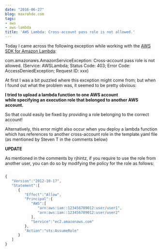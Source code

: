 ```yaml
---
date: "2016-06-27"
blog: maxrohde.com
tags:
- aws
- aws-lambda
title: 'AWS Lambda: Cross-account pass role is not allowed.'
---
```


Today I came across the following exception while working with the [AWS SDK for Amazon Lambda](http://docs.aws.amazon.com/AWSJavaSDK/latest/javadoc/com/amazonaws/services/lambda/AWSLambda.html):

com.amazonaws.AmazonServiceException: Cross-account pass role is not allowed. (Service: AWSLambda; Status Code: 403; Error Code: AccessDeniedException; Request ID: xxx)

At first I was a bit puzzled where this exception might come from; but when I found out what the problem was, it seemed to be pretty obvious:

**I tried to upload a lambda function to one AWS account while specifying an execution role that belonged to another AWS account.**

So that could easily be fixed by providing a role belonging to the correct account!

Alternatively, this error might also occur when you deploy a lambda function which has references to another cross-account role in the template.yaml file (as mentioned by Steven T in the comments below)

**UPDATE**

As mentioned in the comments by rjhintz, if you require to use the role from another user, you can do so by modifying the policy for the role as follows:

```javascript

{
   "Version":"2012-10-17",
   "Statement":[
      {
         "Effect":"Allow",
         "Principal":{
            "AWS":[
               "arn:aws:iam::123456789012:user/user1",
               "arn:aws:iam::123456789012:user/user2"
            ],
            "Service":"ec2.amazonaws.com"
         },
         "Action":"sts:AssumeRole"
      }
   ]
}
```